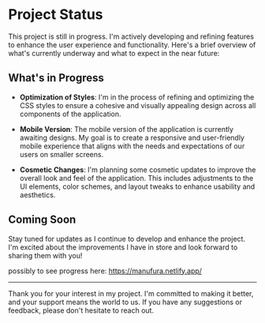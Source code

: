 # Project Status

This project is still in progress. I'm actively developing and refining features to enhance the user experience and functionality. Here's a brief overview of what's currently underway and what to expect in the near future:

## What's in Progress

- **Optimization of Styles**: I'm in the process of refining and optimizing the CSS styles to ensure a cohesive and visually appealing design across all components of the application.

- **Mobile Version**: The mobile version of the application is currently awaiting designs. My goal is to create a responsive and user-friendly mobile experience that aligns with the needs and expectations of our users on smaller screens.

- **Cosmetic Changes**: I'm planning some cosmetic updates to improve the overall look and feel of the application. This includes adjustments to the UI elements, color schemes, and layout tweaks to enhance usability and aesthetics.

## Coming Soon

Stay tuned for updates as I continue to develop and enhance the project. I'm excited about the improvements I have in store and look forward to sharing them with you!

possibly to see progress here: https://manufura.netlify.app/

---

Thank you for your interest in my project. I'm committed to making it better, and your support means the world to us. If you have any suggestions or feedback, please don't hesitate to reach out.
